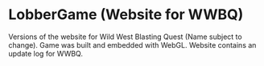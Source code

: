 # LobberGame (Website for WWBQ)
Versions of the website for Wild West Blasting Quest (Name subject to change). Game was built and embedded with WebGL. Website contains an update log for WWBQ.
